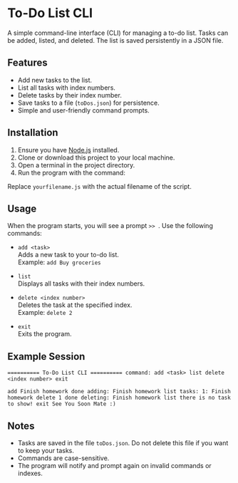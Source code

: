 # To-Do List CLI

A simple command-line interface (CLI) for managing a to-do list. Tasks can be added, listed, and deleted. The list is saved persistently in a JSON file.

## Features

- Add new tasks to the list.
- List all tasks with index numbers.
- Delete tasks by their index number.
- Save tasks to a file (`toDos.json`) for persistence.
- Simple and user-friendly command prompts.

## Installation

1. Ensure you have [Node.js](https://nodejs.org/) installed.
2. Clone or download this project to your local machine.
3. Open a terminal in the project directory.
4. Run the program with the command:

Replace `yourfilename.js` with the actual filename of the script.

## Usage

When the program starts, you will see a prompt `>> `. Use the following commands:

- `add <task>`  
Adds a new task to your to-do list.  
Example: `add Buy groceries`

- `list`  
Displays all tasks with their index numbers.

- `delete <index number>`  
Deletes the task at the specified index.  
Example: `delete 2`

- `exit`  
Exits the program.

## Example Session
`========== To-Do List CLI ==========
command:
add <task>
list
delete <index number>
exit`

`add Finish homework
done adding: Finish homework
list
tasks:
1: Finish homework
delete 1
done deleting: Finish homework
list
there is no task to show!
exit
See You Soon Mate :)`


## Notes

- Tasks are saved in the file `toDos.json`. Do not delete this file if you want to keep your tasks.
- Commands are case-sensitive.
- The program will notify and prompt again on invalid commands or indexes.


